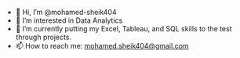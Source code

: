 - 👋 Hi, I’m @mohamed-sheik404
- 👀 I’m interested in Data Analytics
- 🌱 I’m currently putting my Excel, Tableau, and SQL skills to the test through projects.
- 📫 How to reach me: mohamed.sheik404@gmail.com

